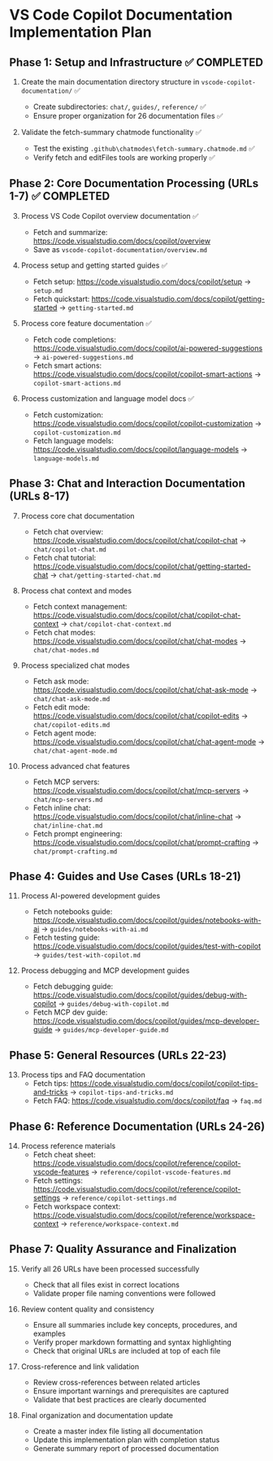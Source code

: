 # VS Code Copilot Documentation Implementation Plan

## Phase 1: Setup and Infrastructure ✅ COMPLETED
1. Create the main documentation directory structure in `vscode-copilot-documentation/` ✅
   - Create subdirectories: `chat/`, `guides/`, `reference/` ✅
   - Ensure proper organization for 26 documentation files ✅

2. Validate the fetch-summary chatmode functionality ✅
   - Test the existing `.github\chatmodes\fetch-summary.chatmode.md` ✅
   - Verify fetch and editFiles tools are working properly ✅

## Phase 2: Core Documentation Processing (URLs 1-7) ✅ COMPLETED
3. Process VS Code Copilot overview documentation ✅
   - Fetch and summarize: https://code.visualstudio.com/docs/copilot/overview
   - Save as `vscode-copilot-documentation/overview.md`

4. Process setup and getting started guides ✅
   - Fetch setup: https://code.visualstudio.com/docs/copilot/setup → `setup.md`
   - Fetch quickstart: https://code.visualstudio.com/docs/copilot/getting-started → `getting-started.md`

5. Process core feature documentation ✅
   - Fetch code completions: https://code.visualstudio.com/docs/copilot/ai-powered-suggestions → `ai-powered-suggestions.md`
   - Fetch smart actions: https://code.visualstudio.com/docs/copilot/copilot-smart-actions → `copilot-smart-actions.md`

6. Process customization and language model docs ✅
   - Fetch customization: https://code.visualstudio.com/docs/copilot/copilot-customization → `copilot-customization.md`
   - Fetch language models: https://code.visualstudio.com/docs/copilot/language-models → `language-models.md`

## Phase 3: Chat and Interaction Documentation (URLs 8-17)
7. Process core chat documentation
   - Fetch chat overview: https://code.visualstudio.com/docs/copilot/chat/copilot-chat → `chat/copilot-chat.md`
   - Fetch chat tutorial: https://code.visualstudio.com/docs/copilot/chat/getting-started-chat → `chat/getting-started-chat.md`

8. Process chat context and modes
   - Fetch context management: https://code.visualstudio.com/docs/copilot/chat/copilot-chat-context → `chat/copilot-chat-context.md`
   - Fetch chat modes: https://code.visualstudio.com/docs/copilot/chat/chat-modes → `chat/chat-modes.md`

9. Process specialized chat modes
   - Fetch ask mode: https://code.visualstudio.com/docs/copilot/chat/chat-ask-mode → `chat/chat-ask-mode.md`
   - Fetch edit mode: https://code.visualstudio.com/docs/copilot/chat/copilot-edits → `chat/copilot-edits.md`
   - Fetch agent mode: https://code.visualstudio.com/docs/copilot/chat/chat-agent-mode → `chat/chat-agent-mode.md`

10. Process advanced chat features
    - Fetch MCP servers: https://code.visualstudio.com/docs/copilot/chat/mcp-servers → `chat/mcp-servers.md`
    - Fetch inline chat: https://code.visualstudio.com/docs/copilot/chat/inline-chat → `chat/inline-chat.md`
    - Fetch prompt engineering: https://code.visualstudio.com/docs/copilot/chat/prompt-crafting → `chat/prompt-crafting.md`

## Phase 4: Guides and Use Cases (URLs 18-21)
11. Process AI-powered development guides
    - Fetch notebooks guide: https://code.visualstudio.com/docs/copilot/guides/notebooks-with-ai → `guides/notebooks-with-ai.md`
    - Fetch testing guide: https://code.visualstudio.com/docs/copilot/guides/test-with-copilot → `guides/test-with-copilot.md`

12. Process debugging and MCP development guides
    - Fetch debugging guide: https://code.visualstudio.com/docs/copilot/guides/debug-with-copilot → `guides/debug-with-copilot.md`
    - Fetch MCP dev guide: https://code.visualstudio.com/docs/copilot/guides/mcp-developer-guide → `guides/mcp-developer-guide.md`

## Phase 5: General Resources (URLs 22-23)
13. Process tips and FAQ documentation
    - Fetch tips: https://code.visualstudio.com/docs/copilot/copilot-tips-and-tricks → `copilot-tips-and-tricks.md`
    - Fetch FAQ: https://code.visualstudio.com/docs/copilot/faq → `faq.md`

## Phase 6: Reference Documentation (URLs 24-26)
14. Process reference materials
    - Fetch cheat sheet: https://code.visualstudio.com/docs/copilot/reference/copilot-vscode-features → `reference/copilot-vscode-features.md`
    - Fetch settings: https://code.visualstudio.com/docs/copilot/reference/copilot-settings → `reference/copilot-settings.md`
    - Fetch workspace context: https://code.visualstudio.com/docs/copilot/reference/workspace-context → `reference/workspace-context.md`

## Phase 7: Quality Assurance and Finalization
15. Verify all 26 URLs have been processed successfully
    - Check that all files exist in correct locations
    - Validate proper file naming conventions were followed

16. Review content quality and consistency
    - Ensure all summaries include key concepts, procedures, and examples
    - Verify proper markdown formatting and syntax highlighting
    - Check that original URLs are included at top of each file

17. Cross-reference and link validation
    - Review cross-references between related articles
    - Ensure important warnings and prerequisites are captured
    - Validate that best practices are clearly documented

18. Final organization and documentation update
    - Create a master index file listing all documentation
    - Update this implementation plan with completion status
    - Generate summary report of processed documentation